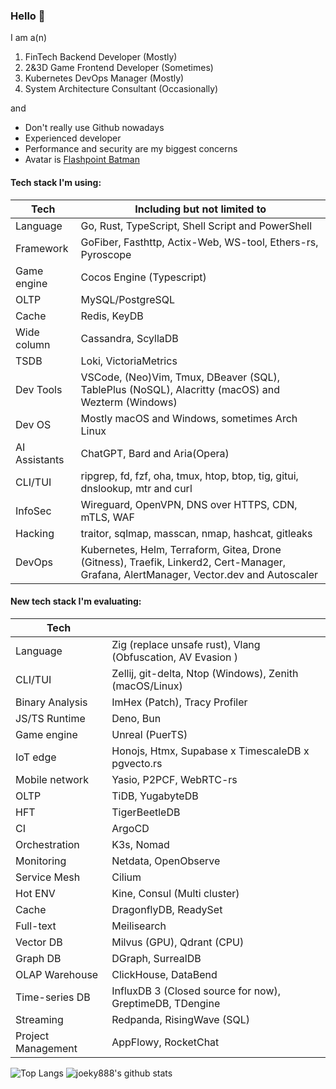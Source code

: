 ### Hello 👋

I am a(n)

1. FinTech Backend Developer (Mostly)
2. 2&3D Game Frontend Developer (Sometimes)
3. Kubernetes DevOps Manager (Mostly)
4. System Architecture Consultant (Occasionally)

and

* Don't really use Github nowadays
* Experienced developer
* Performance and security are my biggest concerns
* Avatar is [Flashpoint Batman](https://vsbattles.fandom.com/wiki/Batman_(Thomas_Wayne))

#### Tech stack I'm using:

| Tech          | Including but not limited to                                                                                                           |
| ------------- | -------------------------------------------------------------------------------------------------------------------------------------- |
| Language      | Go, Rust, TypeScript, Shell Script and PowerShell                                                                                      |
| Framework     | GoFiber, Fasthttp, Actix-Web, WS-tool, Ethers-rs, Pyroscope                                                                            |
| Game engine   | Cocos Engine (Typescript)                                                                                                              |
| OLTP          | MySQL/PostgreSQL                                                                                                                       |
| Cache         | Redis, KeyDB                                                                                                                           |
| Wide column   | Cassandra, ScyllaDB                                                                                                                    |
| TSDB          | Loki, VictoriaMetrics                                                                                                                  |
| Dev Tools     | VSCode, (Neo)Vim, Tmux, DBeaver (SQL), TablePlus (NoSQL), Alacritty (macOS) and Wezterm (Windows)                                      |
| Dev OS        | Mostly macOS and Windows, sometimes Arch Linux                                                                                         |
| AI Assistants | ChatGPT, Bard and Aria(Opera)                                                                                                          |
| CLI/TUI       | ripgrep, fd, fzf, oha, tmux, htop, btop, tig, gitui, dnslookup, mtr and curl                                                           |
| InfoSec       | Wireguard, OpenVPN, DNS over HTTPS, CDN, mTLS, WAF                                                                                     |
| Hacking       | traitor, sqlmap, masscan, nmap, hashcat, gitleaks                                                                                      |
| DevOps        | Kubernetes, Helm, Terraform, Gitea, Drone (Gitness), Traefik, Linkerd2, Cert-Manager, Grafana, AlertManager, Vector.dev and Autoscaler |

#### New tech stack I'm evaluating:

| Tech               |                                                             |
| ------------------ | ----------------------------------------------------------- |
| Language           | Zig (replace unsafe rust), Vlang (Obfuscation, AV Evasion ) |
| CLI/TUI            | Zellij, git-delta, Ntop (Windows), Zenith (macOS/Linux)     |
| Binary Analysis    | ImHex (Patch), Tracy Profiler                               |
| JS/TS Runtime      | Deno, Bun                                                   |
| Game engine        | Unreal (PuerTS)                                             |
| IoT edge           | Honojs, Htmx, Supabase x TimescaleDB x pgvecto.rs           |
| Mobile network     | Yasio, P2PCF, WebRTC-rs                                     |
| OLTP               | TiDB, YugabyteDB                                            |
| HFT                | TigerBeetleDB                                               |
| CI                 | ArgoCD                                                      |
| Orchestration      | K3s, Nomad                                                  |
| Monitoring         | Netdata, OpenObserve                                        |
| Service Mesh       | Cilium                                                      |
| Hot ENV            | Kine, Consul (Multi cluster)                                |
| Cache              | DragonflyDB, ReadySet                                       |
| Full-text          | Meilisearch                                                 |
| Vector DB          | Milvus (GPU), Qdrant (CPU)                                  |
| Graph DB           | DGraph, SurrealDB                                           |
| OLAP Warehouse     | ClickHouse, DataBend                                        |
| Time-series DB     | InfluxDB 3 (Closed source for now), GreptimeDB, TDengine    |
| Streaming          | Redpanda, RisingWave (SQL)                                  |
| Project Management | AppFlowy, RocketChat                                        |

![Top Langs](https://github-readme-stats.vercel.app/api/top-langs/?username=joeky888&hide=html&theme=dark)
![joeky888's github stats](https://github-readme-stats.vercel.app/api?username=joeky888&show_icons=true&count_private=true&line_height=40&theme=synthwave)
